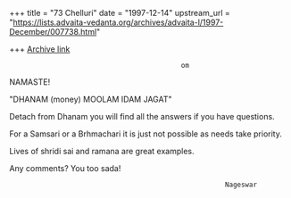 +++
title = "73 Chelluri"
date = "1997-12-14"
upstream_url = "https://lists.advaita-vedanta.org/archives/advaita-l/1997-December/007738.html"

+++
[Archive link](https://lists.advaita-vedanta.org/archives/advaita-l/1997-December/007738.html)

                                               om
NAMASTE!

"DHANAM (money) MOOLAM IDAM JAGAT"

Detach from Dhanam you will find all the answers if you have questions.

For a Samsari  or a Brhmachari  it is just not possible as needs take
priority.

Lives of shridi sai and ramana are great examples.

Any comments?  You too sada!


                                                          Nageswar

